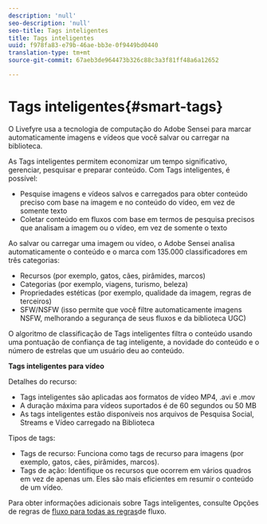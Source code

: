 ```yaml
---
description: 'null'
seo-description: 'null'
seo-title: Tags inteligentes
title: Tags inteligentes
uuid: f978fa83-e79b-46ae-bb3e-0f9449bd0440
translation-type: tm+mt
source-git-commit: 67aeb3de964473b326c88c3a3f81ff48a6a12652

---
```



# Tags inteligentes{#smart-tags}

O Livefyre usa a tecnologia de computação do Adobe Sensei para marcar automaticamente imagens e vídeos que você salvar ou carregar na biblioteca.

As Tags inteligentes permitem economizar um tempo significativo, gerenciar, pesquisar e preparar conteúdo. Com Tags inteligentes, é possível:

* Pesquise imagens e vídeos salvos e carregados para obter conteúdo preciso com base na imagem e no conteúdo do vídeo, em vez de somente texto
* Coletar conteúdo em fluxos com base em termos de pesquisa precisos que analisam a imagem ou o vídeo, em vez de somente o texto

Ao salvar ou carregar uma imagem ou vídeo, o Adobe Sensei analisa automaticamente o conteúdo e o marca com 135.000 classificadores em três categorias:

* Recursos (por exemplo, gatos, cães, pirâmides, marcos)
* Categorias (por exemplo, viagens, turismo, beleza)
* Propriedades estéticas (por exemplo, qualidade da imagem, regras de terceiros)
* SFW/NSFW (isso permite que você filtre automaticamente imagens NSFW, melhorando a segurança de seus fluxos e da biblioteca UGC)

O algoritmo de classificação de Tags inteligentes filtra o conteúdo usando uma pontuação de confiança de tag inteligente, a novidade do conteúdo e o número de estrelas que um usuário deu ao conteúdo.

**Tags inteligentes para vídeo**

Detalhes do recurso:

* Tags inteligentes são aplicadas aos formatos de vídeo MP4, .avi e .mov
* A duração máxima para vídeos suportados é de 60 segundos ou 50 MB
* As tags inteligentes estão disponíveis nos arquivos de Pesquisa Social, Streams e Vídeo carregado na Biblioteca

Tipos de tags:

* Tags de recurso: Funciona como tags de recurso para imagens (por exemplo, gatos, cães, pirâmides, marcos).
* Tags de ação: Identifique os recursos que ocorrem em vários quadros em vez de apenas um. Eles são mais eficientes em resumir o conteúdo de um vídeo.

Para obter informações adicionais sobre Tags inteligentes, consulte Opções de regras de [fluxo para todas as regras](../../c-streams/c-stream-rule-options-for-all-stream-rules.md#c_stream_rule_options_for_all_stream_rules)de fluxo.

